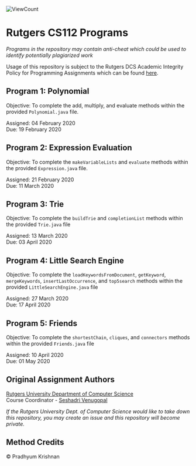 ![ViewCount](https://views.whatilearened.today/views/github/pradhyumk/cs112.svg)

# Rutgers CS112 Programs
*Programs in the repository may contain anti-cheat which could be used to identify potentially plagiarized work*

Usage of this repository is subject to the Rutgers DCS Academic Integrity Policy for Programming Assignments which can be found [here](https://www.cs.rutgers.edu/academics/undergraduate/academic-integrity-policy/programming-assignments).

## Program 1: Polynomial
Objective: To complete the add, multiply, and evaluate methods within the provided `Polynomial.java` file.

Assigned: 04 February 2020  
Due: 19 February 2020  

## Program 2: Expression Evaluation
Objective: To complete the `makeVariableLists` and `evaluate` methods within the provided `Expression.java` file.

Assigned: 21 February 2020  
Due: 11 March 2020  

## Program 3: Trie
Objective: To complete the `buildTrie` and `completionList` methods within the provided `Trie.java` file

Assigned: 13 March 2020  
Due: 03 April 2020  

## Program 4: Little Search Engine
Objective: To complete the `loadKeywordsFromDocument`, `getKeyword`, `mergeKeywords`,  `insertLastOccurrence`, and `top5search` methods within the provided `LittleSearchEngine.java` file

Assigned: 27 March 2020  
Due: 17 April 2020  

## Program 5: Friends
Objective: To complete the `shortestChain`, `cliques`, and `connectors` methods within the provided `Friends.java` file

Assigned: 10 April 2020  
Due: 01 May 2020  

## Original Assignment Authors
[Rutgers University Department of Computer Science](https://www.cs.rutgers.edu/)  
Course Coordinator - [Seshadri Venugopal](mailto:venugopa@cs.rutgers.edu)  

*If the Rutgers University Dept. of Computer Science would like to take down this repository, you may create an issue and this repository will become private.*

## Method Credits
© Pradhyum Krishnan

